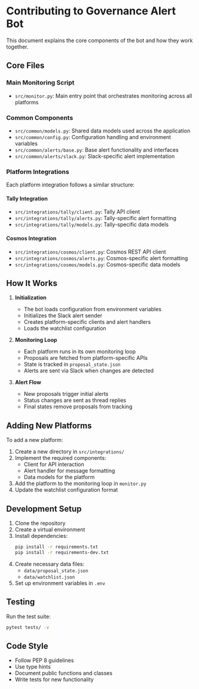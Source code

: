 # Contributing to Governance Alert Bot

This document explains the core components of the bot and how they work together.

## Core Files

### Main Monitoring Script
- `src/monitor.py`: Main entry point that orchestrates monitoring across all platforms

### Common Components
- `src/common/models.py`: Shared data models used across the application
- `src/common/config.py`: Configuration handling and environment variables
- `src/common/alerts/base.py`: Base alert functionality and interfaces
- `src/common/alerts/slack.py`: Slack-specific alert implementation

### Platform Integrations
Each platform integration follows a similar structure:

#### Tally Integration
- `src/integrations/tally/client.py`: Tally API client
- `src/integrations/tally/alerts.py`: Tally-specific alert formatting
- `src/integrations/tally/models.py`: Tally-specific data models

#### Cosmos Integration
- `src/integrations/cosmos/client.py`: Cosmos REST API client
- `src/integrations/cosmos/alerts.py`: Cosmos-specific alert formatting
- `src/integrations/cosmos/models.py`: Cosmos-specific data models

## How It Works

1. **Initialization**
   - The bot loads configuration from environment variables
   - Initializes the Slack alert sender
   - Creates platform-specific clients and alert handlers
   - Loads the watchlist configuration

2. **Monitoring Loop**
   - Each platform runs in its own monitoring loop
   - Proposals are fetched from platform-specific APIs
   - State is tracked in `proposal_state.json`
   - Alerts are sent via Slack when changes are detected

3. **Alert Flow**
   - New proposals trigger initial alerts
   - Status changes are sent as thread replies
   - Final states remove proposals from tracking

## Adding New Platforms

To add a new platform:

1. Create a new directory in `src/integrations/`
2. Implement the required components:
   - Client for API interaction
   - Alert handler for message formatting
   - Data models for the platform
3. Add the platform to the monitoring loop in `monitor.py`
4. Update the watchlist configuration format

## Development Setup

1. Clone the repository
2. Create a virtual environment
3. Install dependencies:
   ```bash
   pip install -r requirements.txt
   pip install -r requirements-dev.txt
   ```
4. Create necessary data files:
   - `data/proposal_state.json`
   - `data/watchlist.json`
5. Set up environment variables in `.env`

## Testing

Run the test suite:
```bash
pytest tests/ -v
```

## Code Style

- Follow PEP 8 guidelines
- Use type hints
- Document public functions and classes
- Write tests for new functionality 